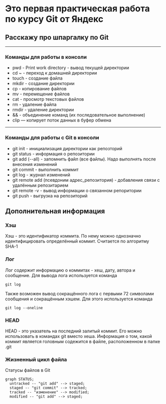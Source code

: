 # Это первая практическая работа по курсу Git от Яндекс
## Расскажу про шпаргалку по Git
----
### Команды для работы в консоли
* pwd - Print work directory - вывод текущей директории
* cd ~ - переход к домашней директории
* touch - создание файла
* mkdir - создание директории
* cp - копирование файлов
* mv - перемещение файлов
* cat - просмотр текстовых файлов
* rm - удаление файла
* rmdir - удаление директории
* && - объединение команд (их последовательное выполнение)
* clip — копирует поток данных в буфер обмена
----
### Команды для работы с Git в консоли
* git init   - инициализация директории как репозторий
* git status - информация о репозитории
* git add (--all) - запомнить файл (все файлы). Надо выполнять после внесения изменений
* git commit - выполнить коммит
* git log - журнал изменений
* git remote add (псевдоним адрес_репозитория) - добавления связи с удалённым репозитарием
* git remote -v - вывод информации о связанном репоритории
* git push - выгрузка на репозиторий

## Дополнительная информация
### Хэш
Хэш - это идентификатор коммита. По нему можно однозначно идентифицировать определённый коммит. Считается по алгоритму SHA-1

### Лог
Лог содержит информацию о коммитах - хеш, дату, автора и сообщение. Для вывода лога используется команда

```
git log
```

Также возможен вывод сокращённого лога с первыми 72 символами сообщения и сокращённым хэшем. Для этого используется команда

```
git log --oneline
```

### HEAD
HEAD - это указатель на последний залитый коммит. Его можно использовать в командах git вместо хеша. Информация о том, какой коммит является 
головным содежится в файле, расположенном в папке .git

### Жизненный цикл файла
Статусы файлов в Git

```mermaid
graph STATUS;
  untracked -- "git add" --> staged;
  staged -- "git commit" --> tracked;
  tracked -- "изменение" --> modified;
  modified -- "git add" --> staged;
```